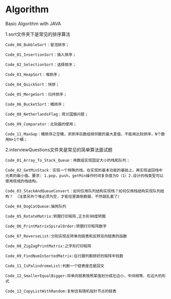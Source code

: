 # Algorithm

Basic Algorithm with JAVA


1.sort文件夹下是常见的排序算法

	Code_00_BubbleSort：冒泡排序；

	Code_01_InsertionSort：插入排序；

	Code_02_SelectionSort：选择排序；

	Code_03_HeapSort：堆排序；

	Code_04_QuickSort：快排；

	Code_05_MergeSort：归并排序；

	Code_06_BucketSort：桶排序；

	Code_08_NetherlandsFlag：荷兰国旗问题；

	Code_09_Comparator：比较器的使用；

	Code_11_MaxGap：桶排序之空桶，求排序后数组相邻数的最大差值，不能用比较排序，N个数用N+1个桶；
  

2.interviewQuestions文件夹是常见的简单算法面试题

	Code_01_Array_To_Stack_Queue：用数组实现固定大小的栈和队列；

	Code_02_GetMinStack：实现一个特殊的栈，在实现的基本功能的基础上，再实现返回栈中元素的最小值。要求: 1.pop，push，getMin操作时间复杂度为O（1）2.设计的栈类型可以使用现成的栈结构。

	Code_03_StackAndQueueConvert：如何仅用队列结构实现栈？如何仅用栈结构实现队列结构？ （注意另外个堆必须为空，才能往里面倒数据，不然就乱套了）
  	
	Code_04_DogCatQueue:猫狗队列

	Code_05_RotateMatrix:转圈打印矩阵,正方形90度转圈

	Code_06_PrintMatrixSpiralOrder:转圈打印矩阵数字

	Code_07_ReverseList:分别实现反转单向链表和反转双向链表的函数
	
	Code_08_ZigZagPrintMatrix:之字形打印矩阵

	Code_09_FindNumInSortedMatrix:在行跟列都排好的矩阵中找数

	Code_11_IsPalindromeList:判断一个链表是否是回文

	Code_12_SmallerEqualBigger:将单向链表按照某值划分成左边小、中间相等、右边大的形式

	Code_13_CopyListWithRandom:复制含有随机指针节点的链表
  

